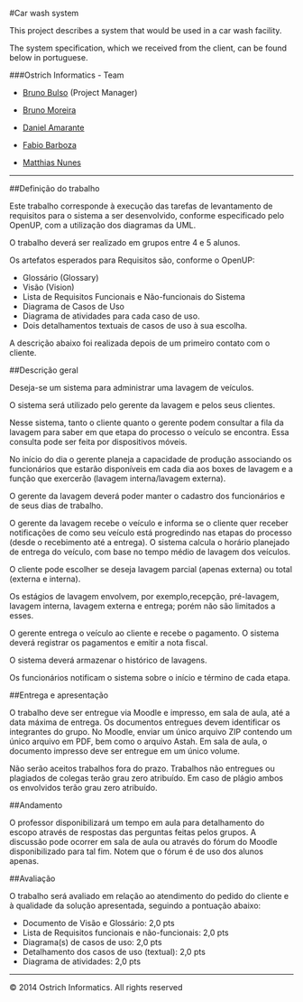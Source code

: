 #Car wash system

This project describes a system that would be used in a car wash facility.

The system specification, which we received from the client, can be found below in portuguese.

###Ostrich Informatics - Team

* [Bruno Bulso](https://github.com/BrunoBulso) (Project Manager)

* [Bruno Moreira](https://github.com/brunomoreiraw)

* [Daniel Amarante](https://github.com/condelicia)

* [Fabio Barboza](https://github.com/FabioBarboza)

* [Matthias Nunes](https://github.com/execb5)

---

##Definição do trabalho

Este trabalho corresponde à execução das tarefas de levantamento de requisitos
para o sistema a ser desenvolvido, conforme especificado pelo OpenUP, com a
utilização dos diagramas da UML.

O trabalho deverá ser realizado em grupos entre 4 e 5 alunos.


Os artefatos esperados para Requisitos são, conforme o OpenUP:

* Glossário (Glossary)
* Visão (Vision)
* Lista de Requisitos Funcionais e Não-funcionais do Sistema
* Diagrama de Casos de Uso
* Diagrama de atividades para cada caso de uso.
* Dois detalhamentos textuais de casos de uso à sua escolha. 

A descrição abaixo foi realizada depois de um primeiro contato com o cliente.

##Descrição geral

Deseja-se um sistema para administrar uma lavagem de veículos.

O sistema será utilizado pelo gerente da lavagem e pelos seus clientes.

Nesse sistema, tanto o cliente quanto o gerente podem consultar a fila da
lavagem para saber em que etapa do processo o veículo se encontra. Essa consulta
pode ser feita por dispositivos móveis.

No início do dia o gerente planeja a capacidade de produção associando os
funcionários que estarão disponíveis em cada dia aos boxes de lavagem e a função
que exercerão (lavagem interna/lavagem externa).

O gerente da lavagem deverá poder manter o cadastro dos funcionários e de seus
dias de trabalho.

O gerente da lavagem recebe o veículo e informa se o cliente quer receber
notificações de como seu veículo está progredindo nas etapas do processo (desde
o recebimento até a entrega). O sistema calcula o horário planejado de entrega
do veículo, com base no tempo médio de lavagem dos veículos.

O cliente pode escolher se deseja lavagem parcial (apenas externa) ou total
(externa e interna).

Os estágios de lavagem envolvem, por exemplo,recepção, pré-lavagem, lavagem
interna, lavagem externa e entrega; porém não são limitados a esses.

O gerente entrega o veículo ao cliente e recebe o pagamento. O sistema deverá
registrar os pagamentos e emitir a nota fiscal.

O sistema deverá armazenar o histórico de lavagens.

Os funcionários notificam o sistema sobre o início e término de cada etapa.

##Entrega e apresentação

O trabalho deve ser entregue via Moodle e impresso, em sala de aula, até a data
máxima de entrega. Os documentos entregues devem identificar os integrantes do
grupo. No Moodle, enviar um único arquivo ZIP contendo um único arquivo em PDF,
bem como o arquivo Astah. Em sala de aula, o documento impresso deve ser
entregue em um único volume.

Não serão aceitos trabalhos fora do prazo. Trabalhos não entregues ou plagiados
de colegas terão grau zero atribuído. Em caso de plágio ambos os envolvidos
terão grau zero atribuído.

##Andamento                                                    

O professor disponibilizará um tempo em aula para detalhamento do escopo através
de respostas das perguntas feitas pelos grupos. A discussão pode ocorrer em sala
de aula ou através do fórum do Moodle disponibilizado para tal fim. Notem que o
fórum é de uso dos alunos apenas.

##Avaliação

O trabalho será avaliado em relação ao atendimento do pedido do cliente e à
qualidade da solução apresentada, seguindo a pontuação abaixo:

* Documento de Visão e Glossário: 2,0 pts
* Lista de Requisitos funcionais e não-funcionais: 2,0 pts
* Diagrama(s) de casos de uso: 2,0 pts
* Detalhamento dos casos de uso (textual): 2,0 pts
* Diagrama de atividades: 2,0 pts

---

© 2014 Ostrich Informatics.  All rights reserved
